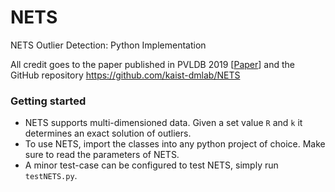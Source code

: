 # NETS
NETS Outlier Detection: Python Implementation

All credit goes to the paper published in PVLDB 2019 [[Paper](http://www.vldb.org/pvldb/vol12/p1303-yoon.pdf)] and the GitHub repository https://github.com/kaist-dmlab/NETS 

### Getting started
- NETS supports multi-dimensioned data. Given a set value ```R``` and ```k``` it determines an exact solution of outliers. 
- To use NETS, import the classes into any python project of choice. Make sure to read the parameters of NETS.
- A minor test-case can be configured to test NETS, simply run ```testNETS.py```.